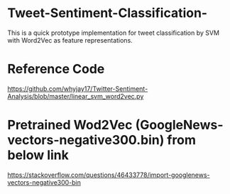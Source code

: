 # Tweet-Sentiment-Classification-
This is a quick prototype implementation for tweet classification by SVM with Word2Vec as feature representations. 

# Reference Code 
https://github.com/whyjay17/Twitter-Sentiment-Analysis/blob/master/linear_svm_word2vec.py

# Pretrained Wod2Vec (GoogleNews-vectors-negative300.bin) from below link
https://stackoverflow.com/questions/46433778/import-googlenews-vectors-negative300-bin



